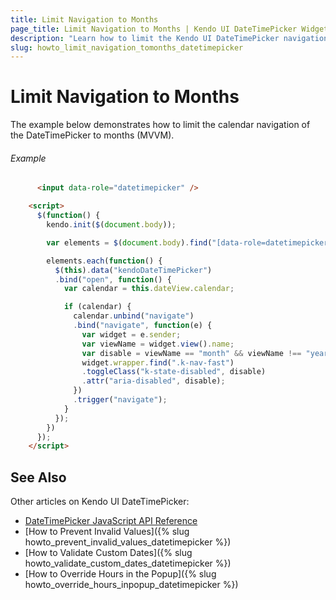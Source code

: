 ```yaml
---
title: Limit Navigation to Months
page_title: Limit Navigation to Months | Kendo UI DateTimePicker Widget
description: "Learn how to limit the Kendo UI DateTimePicker navigation to months only."
slug: howto_limit_navigation_tomonths_datetimepicker
---
```


# Limit Navigation to Months

The example below demonstrates how to limit the calendar navigation of the DateTimePicker to months (MVVM).

###### Example

```html
      <input data-role="datetimepicker" />

    <script>
      $(function() {
        kendo.init($(document.body));

        var elements = $(document.body).find("[data-role=datetimepicker]");

        elements.each(function() {
          $(this).data("kendoDateTimePicker")
          .bind("open", function() {
            var calendar = this.dateView.calendar;

            if (calendar) {
              calendar.unbind("navigate")
              .bind("navigate", function(e) {
                var widget = e.sender;
                var viewName = widget.view().name;
                var disable = viewName == "month" && viewName !== "year";
                widget.wrapper.find(".k-nav-fast")
                .toggleClass("k-state-disabled", disable)
                .attr("aria-disabled", disable);
              })
              .trigger("navigate");
            }
          });
        })
      });
    </script>
```

## See Also

Other articles on Kendo UI DateTimePicker:

* [DateTimePicker JavaScript API Reference](/api/javascript/ui/datetimepicker)
* [How to Prevent Invalid Values]({% slug howto_prevent_invalid_values_datetimepicker %})
* [How to Validate Custom Dates]({% slug howto_validate_custom_dates_datetimepicker %})
* [How to Override Hours in the Popup]({% slug howto_override_hours_inpopup_datetimepicker %})
